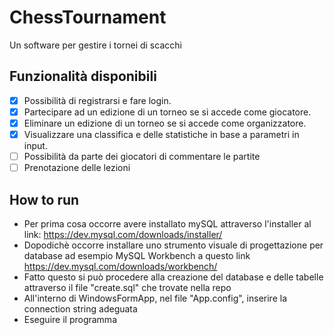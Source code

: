 # ChessTournament

Un software per gestire i tornei di scacchi

## Funzionalità disponibili
- [x] Possibilità di registrarsi e fare login. 
- [x] Partecipare ad un edizione di un torneo se si accede come giocatore. 
- [x] Eliminare un edizione di un torneo se si accede come organizzatore.
- [x] Visualizzare una classifica e delle statistiche in base a parametri in input.
- [ ] Possibilità da parte dei giocatori di commentare le partite
- [ ] Prenotazione delle lezioni
## How to run
* Per prima cosa occorre avere installato mySQL attraverso l'installer al link: https://dev.mysql.com/downloads/installer/
* Dopodichè occorre installare uno strumento visuale di progettazione per database ad esempio MySQL Workbench a questo link https://dev.mysql.com/downloads/workbench/
* Fatto questo si può procedere alla creazione del database e delle tabelle attraverso il file "create.sql" che trovate nella repo
* All'interno di WindowsFormApp, nel file "App.config", inserire la connection string adeguata
* Eseguire il programma
